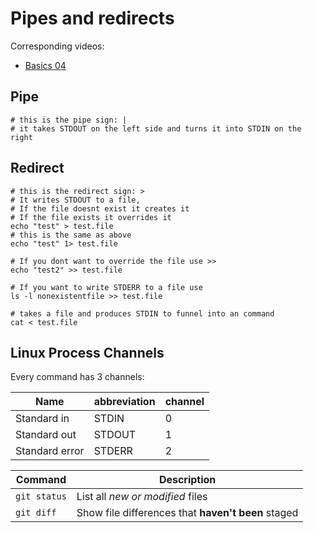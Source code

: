 # Pipes and redirects

Corresponding videos:
- [Basics 04](https://www.youtube.com/watch?v=-Z5tCri-QlI)


## Pipe

```
# this is the pipe sign: |
# it takes STDOUT on the left side and turns it into STDIN on the right
```

## Redirect

```
# this is the redirect sign: >
# It writes STDOUT to a file, 
# If the file doesnt exist it creates it
# If the file exists it overrides it
echo "test" > test.file
# this is the same as above 
echo "test" 1> test.file
 
# If you dont want to override the file use >>
echo "test2" >> test.file

# If you want to write STDERR to a file use
ls -l nonexistentfile >> test.file

# takes a file and produces STDIN to funnel into an command
cat < test.file

```

## Linux Process Channels

Every command has 3 channels:

| Name | abbreviation | channel |
| -- | -- | -- |
| Standard in | STDIN | 0 |
| Standard out | STDOUT | 1 |
| Standard error | STDERR | 2 |

| Command | Description |
| --- | --- |
| `git status` | List all *new or modified* files |
| `git diff` | Show file differences that **haven't been** staged |